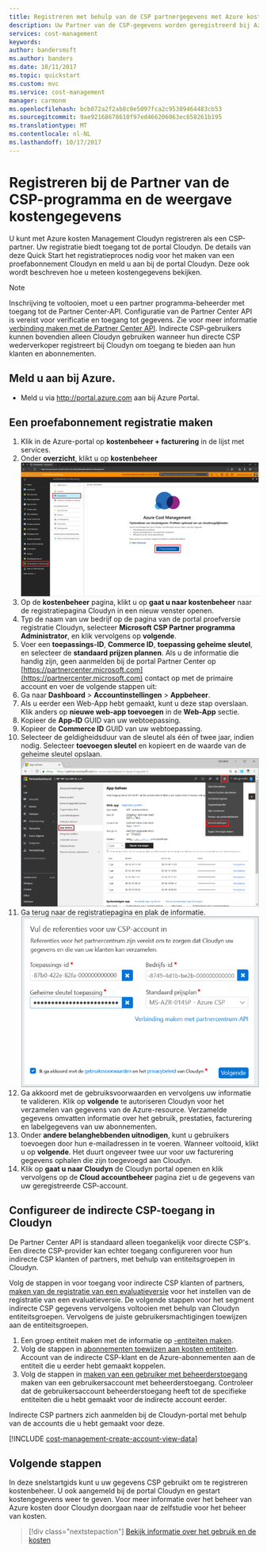 ```yaml
---
title: Registreren met behulp van de CSP partnergegevens met Azure kosten Management | Microsoft Docs
description: Uw Partner van de CSP-gegevens worden geregistreerd bij Azure kosten Management Cloudyn gebruiken.
services: cost-management
keywords: 
author: bandersmsft
ms.author: banders
ms.date: 10/11/2017
ms.topic: quickstart
ms.custom: mvc
ms.service: cost-management
manager: carmonm
ms.openlocfilehash: bcb072a2f2ab8c0e5097fca2c95309464483cb53
ms.sourcegitcommit: 9ae92168678610f97ed466206063ec658261b195
ms.translationtype: MT
ms.contentlocale: nl-NL
ms.lasthandoff: 10/17/2017
---
```

# <a name="register-with-the-csp-partner-program-and-view-cost-data"></a>Registreren bij de Partner van de CSP-programma en de weergave kostengegevens

U kunt met Azure kosten Management Cloudyn registreren als een CSP-partner. Uw registratie biedt toegang tot de portal Cloudyn. De details van deze Quick Start het registratieproces nodig voor het maken van een proefabonnement Cloudyn en meld u aan bij de portal Cloudyn. Deze ook wordt beschreven hoe u meteen kostengegevens bekijken.


>[!NOTE]
>Inschrijving te voltooien, moet u een partner programma-beheerder met toegang tot de Partner Center-API. Configuratie van de Partner Center API is vereist voor verificatie en toegang tot gegevens. Zie voor meer informatie [verbinding maken met de Partner Center API](https://msdn.microsoft.com/library/partnercenter/mt709136.aspx). Indirecte CSP-gebruikers kunnen bovendien alleen Cloudyn gebruiken wanneer hun directe CSP wederverkoper registreert bij Cloudyn om toegang te bieden aan hun klanten en abonnementen.

## <a name="log-in-to-azure"></a>Meld u aan bij Azure.

- Meld u via http://portal.azure.com aan bij Azure Portal.

## <a name="create-a-trial-registration"></a>Een proefabonnement registratie maken

1. Klik in de Azure-portal op **kostenbeheer + facturering** in de lijst met services.
2. Onder **overzicht**, klikt u op **kostenbeheer**  
    ![Kosten Management-pagina](./media/quick-register-csp/cost-mgt-billing-service.png)
3. Op de **kostenbeheer** pagina, klikt u op **gaat u naar kostenbeheer** naar de registratiepagina Cloudyn in een nieuw venster openen.
4. Typ de naam van uw bedrijf op de pagina van de portal proefversie registratie Cloudyn, selecteer **Microsoft CSP Partner programma Administrator**, en klik vervolgens op **volgende**.  
5. Voer een **toepassings-ID**, **Commerce ID**, **toepassing geheime sleutel**, en selecteer de **standaard prijzen plannen**. Als u de informatie die handig zijn, geen aanmelden bij de portal Partner Center op [https://partnercenter.microsoft.com](https://partnercenter.microsoft.com) contact op met de primaire account en voer de volgende stappen uit:
  1. Ga naar **Dashboard** > **Accountinstellingen** > **Appbeheer**.
  2. Als u eerder een Web-App hebt gemaakt, kunt u deze stap overslaan. Klik anders op **nieuwe web-app toevoegen** in de **Web-App** sectie.
  3. Kopieer de **App-ID** GUID van uw webtoepassing.
  4. Kopieer de **Commerce ID** GUID van uw webtoepassing.
  5. Selecteer de geldigheidsduur van de sleutel als één of twee jaar, indien nodig. Selecteer **toevoegen sleutel** en kopieert en de waarde van de geheime sleutel opslaan.  
    ![CSP Partner Center](./media/quick-register-csp/csp-partner-center.png)
  6. Ga terug naar de registratiepagina en plak de informatie.  
      ![CSP-accountreferenties](./media/quick-register-csp/csp-reg.png)
6. Ga akkoord met de gebruiksvoorwaarden en vervolgens uw informatie te valideren. Klik op **volgende** te autoriseren Cloudyn voor het verzamelen van gegevens van de Azure-resource. Verzamelde gegevens omvatten informatie over het gebruik, prestaties, facturering en labelgegevens van uw abonnementen.  
7. Onder **andere belanghebbenden uitnodigen**, kunt u gebruikers toevoegen door hun e-mailadressen in te voeren. Wanneer voltooid, klikt u op **volgende**. Het duurt ongeveer twee uur voor uw facturering gegevens ophalen die zijn toegevoegd aan Cloudyn.
8. Klik op **gaat u naar Cloudyn** de Cloudyn portal openen en klik vervolgens op de **Cloud accountbeheer** pagina ziet u de gegevens van uw geregistreerde CSP-account.

## <a name="configure-indirect-csp-access-in-cloudyn"></a>Configureer de indirecte CSP-toegang in Cloudyn

De Partner Center API is standaard alleen toegankelijk voor directe CSP's. Een directe CSP-provider kan echter toegang configureren voor hun indirecte CSP klanten of partners, met behulp van entiteitsgroepen in Cloudyn.

Volg de stappen in voor toegang voor indirecte CSP klanten of partners, [maken van de registratie van een evaluatieversie](#create-a-trial-registration) voor het instellen van de registratie van een evaluatieversie. De volgende stappen voor het segment indirecte CSP gegevens vervolgens voltooien met behulp van Cloudyn entiteitsgroepen. Vervolgens de juiste gebruikersmachtigingen toewijzen aan de entiteitsgroepen.

1. Een groep entiteit maken met de informatie op [-entiteiten maken](tutorial-user-access.md#create-entities).
2. Volg de stappen in [abonnementen toewijzen aan kosten entiteiten](https://support.cloudyn.com/hc/en-us/articles/115005139425-Video-Assigning-subscriptions-to-Cost-Entities). Account van de indirecte CSP-klant en de Azure-abonnementen aan de entiteit die u eerder hebt gemaakt koppelen.
3. Volg de stappen in [maken van een gebruiker met beheerderstoegang](tutorial-user-access.md#create-a-user-with-admin-access) maken van een gebruikersaccount met beheerderstoegang. Controleer dat de gebruikersaccount beheerderstoegang heeft tot de specifieke entiteiten die u hebt gemaakt voor de indirecte account eerder.

Indirecte CSP partners zich aanmelden bij de Cloudyn-portal met behulp van de accounts die u hebt gemaakt voor deze.


[!INCLUDE [cost-management-create-account-view-data](../../includes/cost-management-create-account-view-data.md)]

## <a name="next-steps"></a>Volgende stappen

In deze snelstartgids kunt u uw gegevens CSP gebruikt om te registreren kostenbeheer. U ook aangemeld bij de portal Cloudyn en gestart kostengegevens weer te geven. Voor meer informatie over het beheer van Azure kosten door Cloudyn doorgaan naar de zelfstudie voor het beheer van kosten.

> [!div class="nextstepaction"]
> [Bekijk informatie over het gebruik en de kosten](./tutorial-review-usage.md)
